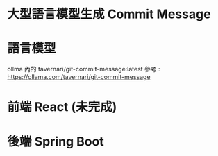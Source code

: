 # 大型語言模型生成 Commit Message
# 語言模型
ollma 內的 tavernari/git-commit-message:latest
參考 : https://ollama.com/tavernari/git-commit-message
# 前端 React (未完成)
# 後端 Spring Boot
